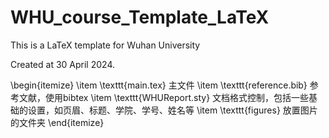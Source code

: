 # WHU_course_Template_LaTeX
This is a LaTeX template for Wuhan University

Created at 30 April 2024.

\begin{itemize}
    \item \texttt{main.tex} 主文件
    \item \texttt{reference.bib} 参考文献，使用bibtex
    \item \texttt{WHUReport.sty} 文档格式控制，包括一些基础的设置，如页眉、标题、学院、学号、姓名等
    \item \texttt{figures} 放置图片的文件夹
\end{itemize}

